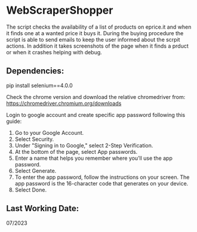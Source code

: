 # WebScraperShopper

The script checks the availability of a list of products on eprice.it and when it finds one at a wanted price it buys it.
During the buying procedure the script is able to send emails to keep the user informed about the scrpit actions.
In addition it takes screenshots of the page when it finds a prduct or when it crashes helping with debug.


## Dependencies: 

pip install selenium==4.0.0

Check the chrome version and download the relative chromedriver from:
https://chromedriver.chromium.org/downloads

Login to google account and create specific app password following this guide:
1. Go to your Google Account.
2. Select Security.
3. Under "Signing in to Google," select 2-Step Verification.
4. At the bottom of the page, select App passwords.
5. Enter a name that helps you remember where you’ll use the app password.
6. Select Generate.
7. To enter the app password, follow the instructions on your screen. The app password is the 16-character code that generates on your device.
8. Select Done.

## Last Working Date:

07/2023